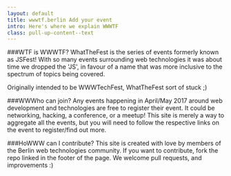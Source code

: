 ```yaml
---
layout: default
title: wwwtf.berlin Add your event
intro: Here's where we explain WWWTF
class: pull-up-content--text
---
```


###WTF is WWWTF?
WhatTheFest is the series of events formerly known as JSFest!
With so many events surrounding web technologies it was about time we dropped the 'JS',
in favour of a name that was more inclusive to the spectrum of topics being covered.

Originally intended to be WWWTechFest, WhatTheFest sort of stuck ;)

###WWWho can join?
Any events happening in April/May 2017 around web development and technologies
are free to register their event. It could be networking, hacking, a conference,
or a meetup! This site is merely a way to aggregate all the events, but you will
need to follow the respective links on the event to register/find out more.

###HoWWW can I contribute?
This site is created with love by members of the Berlin web technologies community.
If you want to contribute, fork the repo linked in the footer of the page. We
welcome pull requests, and improvements :)
